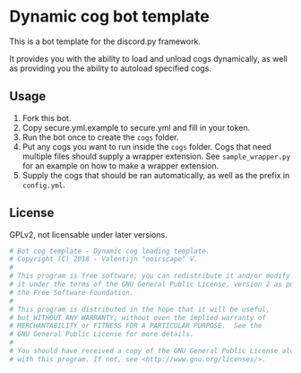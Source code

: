# Dynamic cog bot template

This is a bot template for the discord.py framework.

It provides you with the ability to load and unload cogs dynamically, as well as providing you the ability to autoload specified cogs.

## Usage

1. Fork this bot.
1. Copy secure.yml.example to secure.yml and fill in your token.
1. Run the bot once to create the `cogs` folder.
1. Put any cogs you want to run inside the `cogs` folder. Cogs that need multiple files should supply a wrapper extension. See `sample_wrapper.py` for an example on how to make a wrapper extension.
1. Supply the cogs that should be ran automatically, as well as the prefix in `config.yml`.

## License

GPLv2, not licensable under later versions.

```py
# Bot cog template - Dynamic cog loading template.
# Copyright (C) 2018 - Valentijn "noirscape" V.
#
# This program is free software; you can redistribute it and/or modify
# it under the terms of the GNU General Public License, version 2 as published by
# the Free Software Foundation.
#
# This program is distributed in the hope that it will be useful,
# but WITHOUT ANY WARRANTY; without even the implied warranty of
# MERCHANTABILITY or FITNESS FOR A PARTICULAR PURPOSE.  See the
# GNU General Public License for more details.
#
# You should have received a copy of the GNU General Public License along
# with this program. If not, see <http://www.gnu.org/licenses/>.
```
